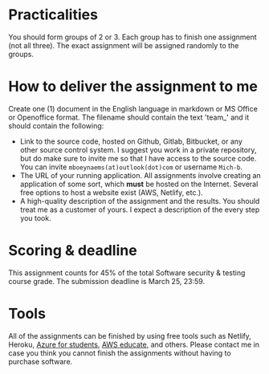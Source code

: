 # Practicalities
You should form groups of 2 or 3. Each group has to finish one assignment (not all three). The exact assignment will be assigned randomly to the groups. 

# How to deliver the assignment to me
Create one (1) document in the English language in markdown or MS Office or Openoffice format. The filename should contain the text 'team_<yourteamnumber>' and it should contain the following:
* Link to the source code, hosted on Github, Gitlab, Bitbucket, or any other source control system. I suggest you work in a private repository, but do make sure to invite me so that I have access to the source code. You can invite `mboeynaems(at)outlook(dot)com` or username `Mich-b`. 
* The URL of your running application. All assignments involve creating an application of some sort, which **must** be hosted on the Internet. Several free options to host a website exist (AWS, Netlify, etc.). 
* A high-quality description of the assignment and the results. You should treat me as a customer of yours. I expect a description of the every step you took.

# Scoring & deadline
This assignment counts for 45% of the total Software security & testing course grade. The submission deadline is March 25, 23:59.

# Tools
All of the assignments can be finished by using free tools such as Netlify, Heroku, [Azure for students](https://azure.microsoft.com/en-us/free/students/), [AWS educate](https://aws.amazon.com/education/awseducate/), and others. Please contact me in case you think you cannot finish the assignments without having to purchase software. 
